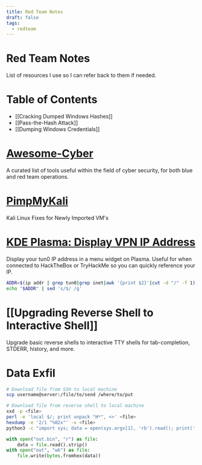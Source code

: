 ```yaml
---
title: Red Team Notes
draft: false
tags:
  - redteam
---
```

# Red Team Notes

List of resources I use so I can refer back to them if needed.

# Table of Contents

- [[Cracking Dumped Windows Hashes]]
- [[Pass-the-Hash Attack]]
- [[Dumping Windows Credentials]]

# [Awesome-Cyber](https://github.com/landoncrabtree/awesome-cyber)

A curated list of tools useful within the field of cyber security, for both blue and red team operations.

# [PimpMyKali](https://github.com/Dewalt-arch/pimpmykali)

Kali Linux Fixes for Newly Imported VM's

# [KDE Plasma: Display VPN IP Address](https://store.kde.org/p/1166510/)

Display your tun0 IP address in a menu widget on Plasma. Useful for when connected to HackTheBox or TryHackMe so you can quickly reference your IP.

```bash
ADDR=$(ip addr | grep tun0|grep inet|awk '{print $2}'|cut -d "/" -f 1)
echo "$ADDR" | sed 's/$/ /g'
```

# [[Upgrading Reverse Shell to Interactive Shell]]

Upgrade basic reverse shells to interactive TTY shells for tab-completion, STDERR, history, and more.

# Data Exfil

```bash
# Download file from SSH to local machine
scp username@server:/file/to/send /where/to/put

# Download file from reverse shell to local machine
xxd -p <file>
perl -e 'local $/; print unpack "H*", <>' <file>
hexdump -e '2/1 "%02x"' -v <file>
python3 -c "import sys; data = open(sys.argv[1], 'rb').read(); print(''.join(f'{byte:02x}' for byte in data))" <file>
```

```python
with open("out.bin", "r") as file:
    data = file.read().strip()
with open("out", "wb") as file:
    file.write(bytes.fromhex(data))
```






